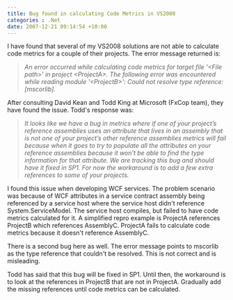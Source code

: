 ```yaml
---
title: Bug found in calculating Code Metrics in VS2008
categories : .Net
date: 2007-12-21 09:14:54 +10:00
---
```


I have found that several of my VS2008 solutions are not able to calculate code metrics for a couple of their projects. The error message returned is:

> _An error occurred while calculating code metrics for target file '&lt;File path&gt;' in project &lt;ProjectA&gt;. The following error was encountered while reading module '&lt;ProjectB&gt;': Could not resolve type reference: [mscorlib]._

After consulting David Kean and Todd King at Microsoft (FxCop team), they have found the issue. Todd's response was:

> _It looks like we have a bug in metrics where if one of your project’s reference assemblies uses an attribute that lives in an assembly that is not one of your project’s other reference assemblies metrics will fail because when it goes to try to populate all the attributes on your reference assemblies because it won’t be able to find the type information for that attribute. We are tracking this bug and should have it fixed in SP1. For now the workaround is to add a few extra references to some of your projects._

I found this issue when developing WCF services. The problem scenario was because of WCF attributes in a service contract assembly being referenced by a service host where the service host didn't reference System.ServiceModel. The service host compiles, but failed to have code metrics calculated for it. A simplified repro example is ProjectA references ProjectB which references AssemblyC. ProjectA fails to calculate code metrics because it doesn't reference AssemblyC. 

There is a second bug here as well. The error message points to mscorlib as the type reference that couldn't be resolved. This is not correct and is misleading.

Todd has said that this bug will be fixed in SP1. Until then, the workaround is to look at the references in ProjectB that are not in ProjectA. Gradually add the missing references until code metrics can be calculated.



